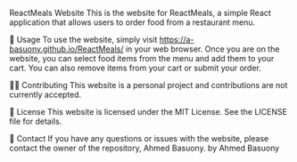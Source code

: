 ReactMeals Website
This is the website for ReactMeals, a simple React application that allows users to order food from a restaurant menu.

🍔 Usage
To use the website, simply visit https://a-basuony.github.io/ReactMeals/ in your web browser. Once you are on the website, you can select food items from the menu and add them to your cart. You can also remove items from your cart or submit your order.

🙅‍♀️ Contributing
This website is a personal project and contributions are not currently accepted.

📄 License
This website is licensed under the MIT License. See the LICENSE file for details.

📧 Contact
If you have any questions or issues with the website, please contact the owner of the repository, Ahmed Basuony.
by Ahmed Basuony

